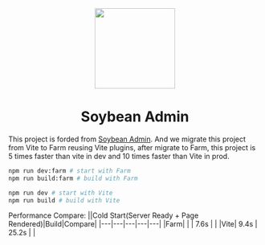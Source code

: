 <div align="center">
	<img src="./public/favicon.svg" style="width: 160px;"/>
	<h1>Soybean Admin</h1>
</div>

This project is forded from [Soybean Admin](https://github.com/honghuangdc/soybean-admin). And we migrate this project from Vite to Farm reusing Vite plugins, after migrate to Farm, this project is 5 times faster than vite in dev and 10 times faster than Vite in prod.

```bash
npm run dev:farm # start with Farm
npm run build:farm # build with Farm

npm run dev # start with Vite
npm run build # build with Vite
```

Performance Compare:
||Cold Start(Server Ready + Page Rendered)|Build|Compare|
|---|---|---|---|---|
|Farm| | | 7.6s | |
|Vite| 9.4s | 25.2s | |
